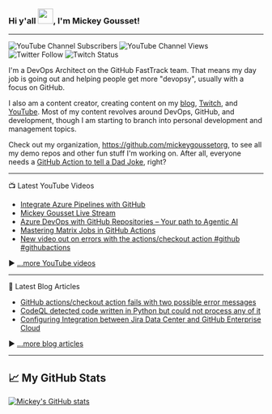 ### Hi y'all <img src="https://raw.githubusercontent.com/MartinHeinz/MartinHeinz/master/wave.gif" width="30px">, I'm Mickey Gousset!

---

![YouTube Channel Subscribers](https://img.shields.io/youtube/channel/subscribers/UC33hrmkTMUkztwUJ8pasDDQ?label=YouTube%20Subscribers&style=social) 
![YouTube Channel Views](https://img.shields.io/youtube/channel/views/UC33hrmkTMUkztwUJ8pasDDQ?label=YouTube%20Views&style=social) 
![Twitter Follow](https://img.shields.io/twitter/follow/mickey_gousset?style=social) 
![Twitch Status](https://img.shields.io/twitch/status/mickeygousset?style=social)

I'm a DevOps Architect on the GitHub FastTrack team.  That means my day job is going out and helping people get more "devopsy", usually with a focus on GitHub.

I also am a content creator, creating content on my [blog](https://mickeygousset.com/), [Twitch](https://www.twitch.tv/mickeygousset), and [YouTube](https://youtube.com/mickeygousset).   Most of my content revolves around DevOps, GitHub, and development, though I am starting to branch into personal development and management topics.

Check out my organization, https://github.com/mickeygoussetorg, to see all my demo repos and other fun stuff I'm working on.  After all, everyone needs a [GitHub Action to tell a Dad Joke](https://github.com/mickeygoussetorg/get-a-dad-joke), right?

---

📺 Latest YouTube Videos

<!-- YOUTUBE-VIDEOS-LIST:START -->
- [Integrate Azure Pipelines with GitHub](https://www.youtube.com/watch?v=ketf7S-u4pE)
- [Mickey Gousset Live Stream](https://www.youtube.com/watch?v=GEibVzcD72s)
- [Azure DevOps with GitHub Repositories – Your path to Agentic AI](https://www.youtube.com/watch?v=uGFwiMY16hg)
- [Mastering Matrix Jobs in GitHub Actions](https://www.youtube.com/watch?v=Ijz_6vPa8RI)
- [New video out on errors with the actions/checkout action #github #githubactions](https://www.youtube.com/shorts/2hjg2UF0Wbs)
<!-- YOUTUBE-VIDEOS-LIST:END -->


▶ [...more YouTube videos](https://www.youtube.com/channel/UC33hrmkTMUkztwUJ8pasDDQ?sub_confirmation=1)

---

📘 Latest Blog Articles

<!-- BLOG-POST-LIST:START -->
- [GitHub actions/checkout action fails with two possible error messages](/posts/github-actions-checkout-fails-with-two-possible-error-messages/)
- [CodeQL detected code written in Python but could not process any of it](/posts/codeql-detected-code-written-in-python-but-could-not-process-any-of-it/)
- [Configuring Integration between Jira Data Center and GitHub Enterprise Cloud](/posts/configuring-dvcs-with-jira-datacenter-and-github/)
<!-- BLOG-POST-LIST:END -->

▶ [...more blog articles](https://mickeygousset.com)

---

## &#x1f4c8; My GitHub Stats

[![Mickey's GitHub stats](https://github-readme-stats.vercel.app/api?username=mickeygousset&theme=tokyonight)](https://github.com/anuraghazra/github-readme-stats)

<!--
**mickeygousset/mickeygousset** is a ✨ _special_ ✨ repository because its `README.md` (this file) appears on your GitHub profile.

Here are some ideas to get you started:

- 🔭 I’m currently working on ...
- 🌱 I’m currently learning ...
- 👯 I’m looking to collaborate on ...
- 🤔 I’m looking for help with ...
- 💬 Ask me about ...
- 📫 How to reach me: ...
- 😄 Pronouns: ...
- ⚡ Fun fact: ...
-->
